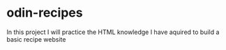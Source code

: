 # odin-recipes
In this project I will practice the HTML knowledge I have aquired to build a basic recipe website